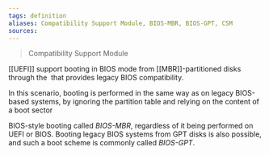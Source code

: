 ```yaml
---
tags: definition
aliases: Compatibility Support Module, BIOS-MBR, BIOS-GPT, CSM
sources: 
---
```


> Compatibility Support Module

[[UEFI]] support booting in BIOS mode from [[MBR]]-partitioned disks through the  that provides legacy BIOS compatibility. 

In this scenario, booting is performed in the same way as on legacy BIOS-based systems, by ignoring the partition table and relying on the content of a boot sector

BIOS-style booting called _BIOS-MBR_, regardless of it being performed on UEFI or BIOS. 
Booting legacy BIOS systems from GPT disks is also possible, and such a boot scheme is commonly called _BIOS-GPT_.